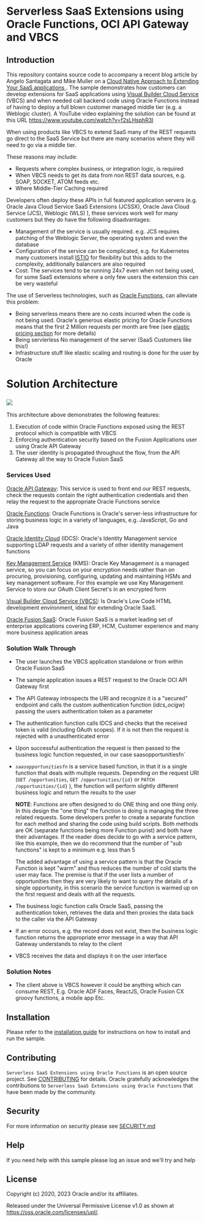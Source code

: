 
# Serverless SaaS Extensions using Oracle Functions, OCI API Gateway and VBCS

## Introduction

This repository contains source code to accompany a recent blog article by Angelo Santagata and Mike Muller on a [Cloud Native Approach to Extending Your SaaS applications ](https://www.ateam-oracle.com/the-cloud-native-approach-to-extending-your-saas-applications). The sample demonstrates how customers can develop extensions for SaaS applications using [Visual Builder Cloud Service](https://www.oracle.com/uk/application-development/cloud-services/visual-builder/) (VBCS) and when needed call backend code using Oracle Functions instead of having to deploy a full blown customer managed middle tier (e.g. a Weblogic cluster).  A YouTube video explaining the solution can be found at this URL https://www.youtube.com/watch?v=f2sLHsphR3I 

When using products like VBCS to extend SaaS many of the REST requests go direct to the SaaS Service but there are many scenarios where they will need to go via a middle tier.

These reasons may include:

- Requests where complex business, or integration logic, is required
- When VBCS needs to get its data from non REST data sources, e.g. SOAP, SOCKET, ATOM feeds etc.
- Where Middle-Tier Caching required

Developers often deploy these APIs in full featured application servers (e.g. Oracle Java Cloud Service SaaS Extensions (JCSSX), Oracle Java Cloud Service (JCS), Weblogic (WLS) ), these services work well for many customers but they do have the following disadvantages:

- Management of the service is usually required. e.g. JCS requires patching of the Weblogic Server, the operating system and even the database
- Configuration of the service can be complicated, e.g. for Kubernetes many customers install [ISTIO](https://istio.io/) for flexibility but this adds to the complexity, additionally balancers are also required
- Cost: The services tend to be running 24x7 even when not being used, for some SaaS extensions where a only few users the extension this can be very wasteful

The use of Serverless technologies, such as [Oracle Functions](https://www.oracle.com/cloud/cloud-native/functions/),  can alleviate this problem:

- Being serverless means there are no costs incurred when the code is not being used. Oracle's generous elastic pricing for Oracle Functions means that the first 2 Million requests per month are free (see [elastic pricing section](https://www.oracle.com/cloud/cloud-native/functions/) for more details)
- Being servlerless No management of the server (SaaS Customers like this!)
- Infrastructure stuff like elastic scaling and routing is done for the user by Oracle




# Solution Architecture

### ![](https://cdn.app.compendium.com/uploads/user/e7c690e8-6ff9-102a-ac6d-e4aebca50425/3dc1ac90-852a-4ad2-9e7e-0679d4946124/File/0f43a4b2839818e9ecbfd4c1bbe589eb/cloudnativesaas_fn_architecture2.png)

This architecture above demonstrates the following features:

1. Execution of code within Oracle Functions exposed using the REST protocol which is compatible with VBCS
2. Enforcing authentication security based on the Fusion Applications user using Oracle API Gateway
3. The user identity is propagated throughout the flow, from the API Gateway all the way to Oracle Fusion SaaS 

### Services Used

[Oracle API Gateway](https://www.oracle.com/cloud/cloud-native/api-gateway/):  This service is used to front end our REST requests, check the requests contain the right authentication credentials and then relay the request to the appropriate Oracle Functions service

[Oracle Functions](https://www.oracle.com/cloud/cloud-native/functions/): Oracle Functions is Oracle's server-less infrastructure for storing business logic in a variety of languages, e.g. JavaScript, Go and Java 

[Oracle Identity Cloud](https://www.oracle.com/cloud/security/cloud-services/identity-cloud.html) (IDCS):  Oracle's Identity Management service supporting LDAP requests and a variety of other identity management functions

[Key Management Service](https://www.oracle.com/cloud/security/cloud-services/key-management.html) (KMS): Oracle Key Management is a managed service, so you can focus on your encryption needs rather than on procuring, provisioning, configuring, updating and maintaining HSMs and key management software. For this example we use Key Management Service to store our OAuth Client Secret's in an encrypted form

[Visual Builder Cloud Service (VBCS)](https://www.oracle.com/application-development/cloud-services/visual-builder/): Is Oracle's Low Code HTML development environment, ideal for extending Oracle SaaS.

[Oracle Fusion SaaS](https://www.oracle.com/applications/): Oracle Fusion SaaS is a market leading set of enterprise applications covering ERP, HCM, Customer experience and many more business application areas

 

### Solution Walk Through

- The user launches the VBCS application standalone or from within Oracle Fusion SaaS

- The sample application issues  a REST request to the Oracle OCI API Gateway first 

- The API Gateway introspects the URI and recognize  it is a "secured" endpoint and calls the custom authentication function (*idcs_ocigw*) passing the users authentication token as a parameter

- The authentication function calls IDCS and checks that the received token is valid (including OAuth  scopes). If it is not then the request is rejected with a unauthenticated error

- Upon successful authentication the request is then passed to the business logic function requested, in our case  saasopportunitiesfn`

- *`saasopportunitiesfn`* is a service based function, in that it is a single function that deals with multiple requests. Depending on the request URI (`GET /opportunities`, `GET /opportunities/{id}` or `PATCH /opportunities/{id}` ), the function will perform slightly different business logic and return the results to the user

  **NOTE**:  Functions are often designed to do ONE thing and one thing only. In this design the "one thing" the function is doing is managing the three related requests. Some developers prefer to create a separate function for each method and sharing the code using build scripts.  Both methods are OK (separate functions being more Function purist) and both have their advantages. If the reader does decide to go with a service pattern, like this example, then we do recommend that the number of "sub functions" is kept to a minimum e.g. less than 5
  
  The added advantage of using a service pattern is that the Oracle Function is kept "warm" and thus reduces the number of cold starts the user may face. The premise is that if the user lists a number of opportunities then they are very likely to want to query the details of a single opportunity, in this scenario the service function is warmed up on the first request and deals with all the requests.

- The business logic function calls Oracle SaaS, passing the authentication token, retrieves the data and then proxies the data back to the caller via the API Gateway

- If an error occurs, e.g. the record does not exist, then the business logic function returns the appropriate error message in a way that API Gateway understands to relay to the client

- VBCS receives the data and displays it on the user interface

### Solution Notes

- The client above is VBCS however it could be anything which can consume REST, E.g. Oracle ADF Faces, ReactJS, Oracle Fusion CX groovy functions, a mobile app Etc. 

## Installation

Please refer to the [installation guide](docs/INSTALLATION.md) for instructions on how to install and run the sample.

## Contributing
`Serverless SaaS Extensions using Oracle Functions` is an open source project.
See [CONTRIBUTING](./CONTRIBUTING.md) for details.
Oracle gratefully acknowledges the contributions to `Serverless SaaS Extensions using Oracle Functions` that have been made by the community.

## Security
For more information on security please see [SECURITY.md](SECURITY.md) 

## Help
If you need help with this sample please log an issue and we'll try and help

## License

Copyright (c) 2020, 2023 Oracle and/or its affiliates.

Released under the Universal Permissive License v1.0 as shown at
<https://oss.oracle.com/licenses/upl/>.

